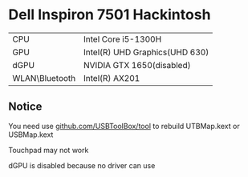 # Dell Inspiron 7501 Hackintosh

|||
|  ----  | ----  |
|CPU|Intel Core i5-1300H|
|GPU|Intel(R) UHD Graphics(UHD 630)|
|dGPU|NVIDIA GTX 1650(disabled)|
|WLAN\Bluetooth|Intel(R) AX201

## Notice 
You need use [github.com/USBToolBox/tool](https://github.com/USBToolBox/tool/) to rebuild UTBMap.kext or USBMap.kext

Touchpad may not work

dGPU is disabled because no driver can use